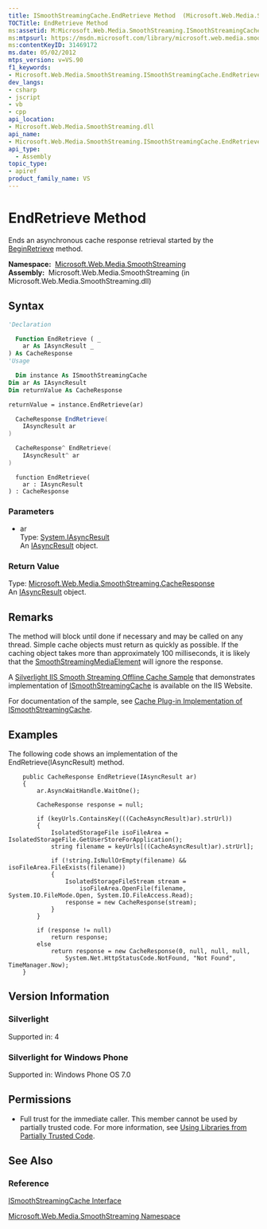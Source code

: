 ```yaml
---
title: ISmoothStreamingCache.EndRetrieve Method  (Microsoft.Web.Media.SmoothStreaming)
TOCTitle: EndRetrieve Method
ms:assetid: M:Microsoft.Web.Media.SmoothStreaming.ISmoothStreamingCache.EndRetrieve(System.IAsyncResult)
ms:mtpsurl: https://msdn.microsoft.com/library/microsoft.web.media.smoothstreaming.ismoothstreamingcache.endretrieve(v=VS.90)
ms:contentKeyID: 31469172
ms.date: 05/02/2012
mtps_version: v=VS.90
f1_keywords:
- Microsoft.Web.Media.SmoothStreaming.ISmoothStreamingCache.EndRetrieve
dev_langs:
- csharp
- jscript
- vb
- cpp
api_location:
- Microsoft.Web.Media.SmoothStreaming.dll
api_name:
- Microsoft.Web.Media.SmoothStreaming.ISmoothStreamingCache.EndRetrieve
api_type:
  - Assembly
topic_type:
- apiref
product_family_name: VS
---
```


# EndRetrieve Method

Ends an asynchronous cache response retrieval started by the [BeginRetrieve](ismoothstreamingcache-beginretrieve-method-microsoft-web-media-smoothstreaming_1.md) method.

**Namespace:**  [Microsoft.Web.Media.SmoothStreaming](microsoft-web-media-smoothstreaming-namespace_1.md)  
**Assembly:**  Microsoft.Web.Media.SmoothStreaming (in Microsoft.Web.Media.SmoothStreaming.dll)

## Syntax

```vb
'Declaration

  Function EndRetrieve ( _
    ar As IAsyncResult _
) As CacheResponse
'Usage

  Dim instance As ISmoothStreamingCache
Dim ar As IAsyncResult
Dim returnValue As CacheResponse

returnValue = instance.EndRetrieve(ar)
```

```csharp
  CacheResponse EndRetrieve(
    IAsyncResult ar
)
```

```cpp
  CacheResponse^ EndRetrieve(
    IAsyncResult^ ar
)
```

```jscript
  function EndRetrieve(
    ar : IAsyncResult
) : CacheResponse
```

### Parameters

  - ar  
    Type: [System.IAsyncResult](https://msdn.microsoft.com/library/ft8a6455)  
    An [IAsyncResult](https://msdn.microsoft.com/library/ft8a6455) object.  

### Return Value

Type: [Microsoft.Web.Media.SmoothStreaming.CacheResponse](cacheresponse-class-microsoft-web-media-smoothstreaming_1.md)  
An [IAsyncResult](https://msdn.microsoft.com/library/ft8a6455) object.  

## Remarks

The method will block until done if necessary and may be called on any thread. Simple cache objects must return as quickly as possible. If the caching object takes more than approximately 100 milliseconds, it is likely that the [SmoothStreamingMediaElement](smoothstreamingmediaelement-class-microsoft-web-media-smoothstreaming_1.md) will ignore the response.

A [Silverlight IIS Smooth Streaming Offline Cache Sample](http://www.iis.net/community/default.aspx?tabid=34&g=6&i=2013) that demonstrates implementation of [ISmoothStreamingCache](ismoothstreamingcache-interface-microsoft-web-media-smoothstreaming_1.md) is available on the IIS Website.

For documentation of the sample, see [Cache Plug-in Implementation of ISmoothStreamingCache](cache-plug-in-implementation-of-ismoothstreamingcache_1.md).

## Examples

The following code shows an implementation of the EndRetrieve(IAsyncResult) method.

``` 
    public CacheResponse EndRetrieve(IAsyncResult ar)
    {
        ar.AsyncWaitHandle.WaitOne();

        CacheResponse response = null;

        if (keyUrls.ContainsKey(((CacheAsyncResult)ar).strUrl))
        {
            IsolatedStorageFile isoFileArea = IsolatedStorageFile.GetUserStoreForApplication();
            string filename = keyUrls[((CacheAsyncResult)ar).strUrl];

            if (!string.IsNullOrEmpty(filename) && isoFileArea.FileExists(filename))
            {
                IsolatedStorageFileStream stream = 
                    isoFileArea.OpenFile(filename, System.IO.FileMode.Open, System.IO.FileAccess.Read);
                response = new CacheResponse(stream);                    
            }
        }

        if (response != null)
            return response;
        else
            return response = new CacheResponse(0, null, null, null,
                System.Net.HttpStatusCode.NotFound, "Not Found", TimeManager.Now);
    }
```

## Version Information

### Silverlight

Supported in: 4  

### Silverlight for Windows Phone

Supported in: Windows Phone OS 7.0  

## Permissions

  - Full trust for the immediate caller. This member cannot be used by partially trusted code. For more information, see [Using Libraries from Partially Trusted Code](https://msdn.microsoft.com/library/8skskf63).

## See Also

### Reference

[ISmoothStreamingCache Interface](ismoothstreamingcache-interface-microsoft-web-media-smoothstreaming_1.md)

[Microsoft.Web.Media.SmoothStreaming Namespace](microsoft-web-media-smoothstreaming-namespace_1.md)

